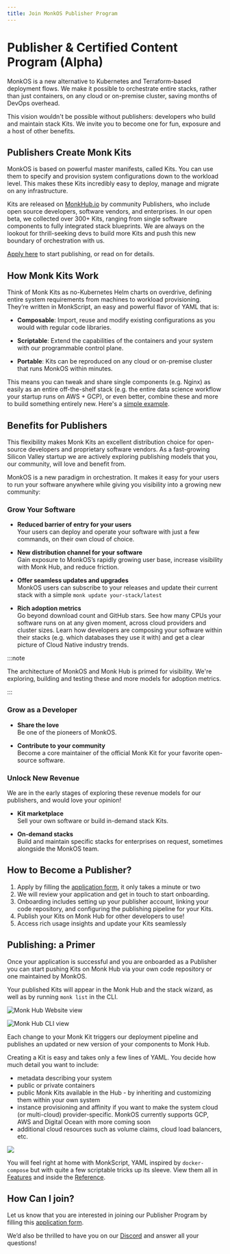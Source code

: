 ```yaml
---
title: Join MonkOS Publisher Program
---
```


# Publisher & Certified Content Program (Alpha)

MonkOS is a new alternative to Kubernetes and Terraform-based deployment flows. We make it possible to orchestrate entire stacks, rather than just containers, on any cloud or on-premise cluster, saving months of DevOps overhead.

This vision wouldn't be possible without publishers: developers who build and maintain stack Kits. We invite you to become one for fun, exposure and a host of other benefits.

## Publishers Create Monk Kits

MonkOS is based on powerful master manifests, called Kits. You can use them to specify and provision system configurations down to the workload level. This makes these Kits incredibly easy to deploy, manage and migrate on any infrastructure.

Kits are released on [MonkHub.io](https://monkhub.io) by community Publishers, who include open source developers, software vendors, and enterprises. In our open beta, we collected over 300+ Kits, ranging from single software components to fully integrated stack blueprints. We are always on the lookout for thrill-seeking devs to build more Kits and push this new boundary of orchestration with us.

​[Apply here](https://monk-io.typeform.com/to/SCkHZKPE) to start publishing, or read on for details.

## How Monk Kits Work

Think of Monk Kits as no-Kubernetes Helm charts on overdrive, defining entire system requirements from machines to workload provisioning. They’re written in MonkScript, an easy and powerful flavor of YAML that is:

-   **Composable**: Import, reuse and modify existing configurations as you would with regular code libraries.

-   **Scriptable**: Extend the capabilities of the containers and your system with our programmable control plane.

-   **Portable**: Kits can be reproduced on any cloud or on-premise cluster that runs MonkOS within minutes.

This means you can tweak and share single components (e.g. Nginx) as easily as an entire off-the-shelf stack (e.g. the entire data science workflow your startup runs on AWS + GCP), or even better, combine these and more to build something entirely new. Here's a [simple example](basic-app.md).

## Benefits for Publishers

This flexibility makes Monk Kits an excellent distribution choice for open-source developers and proprietary software vendors. As a fast-growing Silicon Valley startup we are actively exploring publishing models that you, our community, will love and benefit from.

MonkOS is a new paradigm in orchestration. It makes it easy for your users to run your software anywhere while giving you visibility into a growing new community:

### Grow Your Software

-   **Reduced barrier of entry for your users**<br/>
    Your users can deploy and operate your software with just a few commands, on their own cloud of choice.

-   **New distribution channel for your software**<br/>
    Gain exposure to MonkOS’s rapidly growing user base, increase visibility with Monk Hub, and reduce friction.

-   **Offer seamless updates and upgrades**<br/>
    MonkOS users can subscribe to your releases and update their current stack with a simple `monk update your-stack/latest`

-   **Rich adoption metrics**<br/>
    Go beyond download count and GitHub stars. See how many CPUs your software runs on at any given moment, across cloud providers and cluster sizes. Learn how developers are composing your software within their stacks (e.g. which databases they use it with) and get a clear picture of Cloud Native industry trends.

:::note

The architecture of MonkOS and Monk Hub is primed for visibility. We're exploring, building and testing these and more models for adoption metrics.

:::

### Grow as a Developer

-   **Share the love** <br/>
    Be one of the pioneers of MonkOS.

-   **Contribute to your community** <br/>
    Become a core maintainer of the official Monk Kit for your favorite open-source software.

### Unlock New Revenue

We are in the early stages of exploring these revenue models for our publishers, and would love your opinion!

-   **Kit marketplace** <br/>
    Sell your own software or build in-demand stack Kits.

-   **On-demand stacks** <br/>
    Build and maintain specific stacks for enterprises on request, sometimes alongside the MonkOS team.

## How to Become a Publisher?

1. Apply by filling the [application form](https://monk-io.typeform.com/to/SCkHZKPE), it only takes a minute or two
2. We will review your application and get in touch to start onboarding.
3. Onboarding includes setting up your publisher account, linking your code repository, and configuring the publishing pipeline for your Kits.
4. Publish your Kits on Monk Hub for other developers to use!
5. Access rich usage insights and update your Kits seamlessly

## Publishing: a Primer

Once your application is successful and you are onboarded as a Publisher you can start pushing Kits on Monk Hub via your own code repository or one maintained by MonkOS.

Your published Kits will appear in the Monk Hub and the stack wizard, as well as by running `monk list` in the CLI.

![Monk Hub Website view](/img/docs/publishers1.png)

![Monk Hub CLI view](/img/docs/publishers2.png)

Each change to your Monk Kit triggers our deployment pipeline and publishes an updated or new version of your components to Monk Hub.

Creating a Kit is easy and takes only a few lines of YAML. You decide how much detail you want to include:

-   metadata describing your system
-   public or private containers
-   public Monk Kits available in the Hub - by inheriting and customizing them within your own system
-   instance provisioning and affinity if you want to make the system cloud (or multi-cloud) provider-specific. MonkOS currently supports GCP, AWS and Digital Ocean with more coming soon
-   additional cloud resources such as volume claims, cloud load balancers, etc.

![](/img/docs/publishers3.png)

You will feel right at home with MonkScript, YAML inspired by `docker-compose` but with quite a few scriptable tricks up its sleeve. View them all in [Features](features.md) and inside the [Reference](monkscript).

## How Can I join?

Let us know that you are interested in joining our Publisher Program by filling this [application form](https://monk-io.typeform.com/to/SCkHZKPE).

We’d also be thrilled to have you on our [Discord](https://discord.gg/2YGryc5) and answer all your questions!
